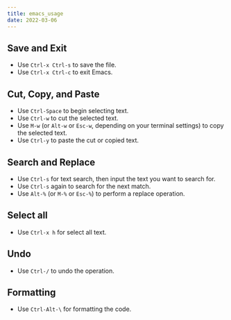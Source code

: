 ```yaml
---
title: emacs_usage
date: 2022-03-06
---
```

## Save and Exit

- Use `Ctrl-x Ctrl-s` to save the file.
- Use `Ctrl-x Ctrl-c` to exit Emacs.

## Cut, Copy, and Paste

- Use `Ctrl-Space` to begin selecting text.
- Use `Ctrl-w` to cut the selected text.
- Use `M-w` (or `Alt-w` or `Esc-w`, depending on your terminal settings) to copy the selected text.
- Use `Ctrl-y` to paste the cut or copied text.

## Search and Replace

- Use `Ctrl-s` for text search, then input the text you want to search for.
- Use `Ctrl-s` again to search for the next match.
- Use `Alt-%` (or `M-%` or `Esc-%`) to perform a replace operation.

## Select all
- Use `Ctrl-x h` for select all text.

## Undo
- Use `Ctrl-/` to undo the operation.

## Formatting
- Use `Ctrl-Alt-\` for formatting the code.

